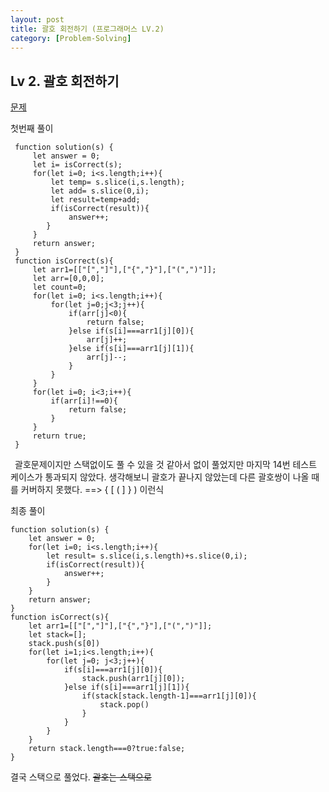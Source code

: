 ```yaml
---
layout: post
title: 괄호 회전하기 (프로그래머스 LV.2)
category: [Problem-Solving]
---
```


## Lv 2. 괄호 회전하기

[문제](https://programmers.co.kr/learn/courses/30/lessons/76502)

첫번째 풀이

     function solution(s) {
         let answer = 0;
         let i= isCorrect(s);
         for(let i=0; i<s.length;i++){
             let temp= s.slice(i,s.length);
             let add= s.slice(0,i);
             let result=temp+add;
             if(isCorrect(result)){
                 answer++;
            }
         }
         return answer;
     }
     function isCorrect(s){
         let arr1=[["[","]"],["{","}"],["(",")"]];
         let arr=[0,0,0];
         let count=0;
         for(let i=0; i<s.length;i++){
             for(let j=0;j<3;j++){
                 if(arr[j]<0){
                     return false;
                 }else if(s[i]===arr1[j][0]){
                     arr[j]++;
                 }else if(s[i]===arr1[j][1]){
                     arr[j]--;
                 }
             }
         }
         for(let i=0; i<3;i++){
             if(arr[i]!==0){
                 return false;
             }
         }
         return true;
     }

&ensp;괄호문제이지만 스택없이도 풀 수 있을 것 같아서 없이 풀었지만 마지막 14번 테스트 케이스가 통과되지 않았다. 생각해보니 괄호가 끝나지 않았는데 다른 괄호쌍이 나올 때를 커버하지 못했다.
==> { [ ( ] } ) 이런식

최종 풀이

    function solution(s) {
        let answer = 0;
        for(let i=0; i<s.length;i++){
            let result= s.slice(i,s.length)+s.slice(0,i);
            if(isCorrect(result)){
                answer++;
            }
        }
        return answer;
    }
    function isCorrect(s){
        let arr1=[["[","]"],["{","}"],["(",")"]];
        let stack=[];
        stack.push(s[0])
        for(let i=1;i<s.length;i++){
            for(let j=0; j<3;j++){
                if(s[i]===arr1[j][0]){
                    stack.push(arr1[j][0]);
                }else if(s[i]===arr1[j][1]){
                    if(stack[stack.length-1]===arr1[j][0]){
                        stack.pop()
                    }
                }
            }
        }
        return stack.length===0?true:false;
    }

결국 스택으로 풀었다. ~~괄호는 스택으로~~
